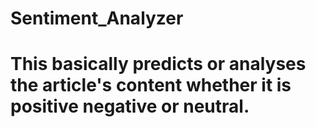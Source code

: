 # Sentiment_Analyzer
<h1>This basically predicts or analyses the article's content whether it is positive negative or neutral.</h1>
